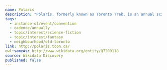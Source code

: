 ```yaml
---
name: Polaris
description: "Polaris, formerly known as Toronto Trek, is an annual science fiction and fantasy convention held in Toronto, Ontario, Canada. Founded in 1986, it celebrates science fiction, fantasy, and related fandoms through panels, guests, workshops, and community events."
tags:
  - instance-of/event/convention
  - cadence/annually
  - topic/interest/science-fiction
  - topic/interest/fantasy
  - neighbourhood/old-toronto
link: http://polaris.tcon.ca/
owl:sameAs: http://www.wikidata.org/entity/Q7209118
source: Wikidata Discovery
published: false
---
```


<!-- deprecated -->
